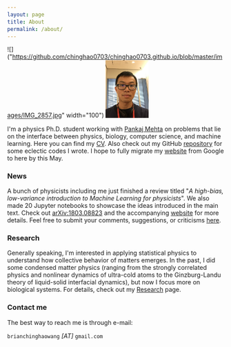 ```yaml
---
layout: page
title: About
permalink: /about/
---
```

![]("https://github.com/chinghao0703/chinghao0703.github.io/blob/master/images/IMG_2857.jpg" width="100")
<img src="https://github.com/chinghao0703/chinghao0703.github.io/blob/master/images/IMG_2857.jpg" width="100">

I'm a physics Ph.D. student working with [Pankaj Mehta](https://physics.bu.edu/~pankajm/) on problems that lie on the interface between physics, biology, computer science, and machine learning. Here you can find my [CV](https://www.dropbox.com/s/0fl1yhye8zwfcjq/CHW_CV.pdf?dl=0). Also check out my GitHub [repository](https://github.com/chinghao0703) for some eclectic codes I wrote. I hope to fully migrate my [website](https://sites.google.com/site/chinghaowang/) from Google to here by this May.


### News ###

A bunch of physicists including me just finished a review titled "*A high-bias, low-variance introduction to Machine Learning for physicists*". We also made 20 Jupyter notebooks to showcase the ideas introduced in the main text. Check out [arXiv:1803.08823](https://arxiv.org/abs/1803.08823) and the accompanying [website](http://physics.bu.edu/~pankajm/MLnotebooks.html) for more details. Feel free to submit your comments, suggestions, or criticisms [here](https://docs.google.com/forms/d/e/1FAIpQLSd_ZqSuNXB5wTuLzYkXIOOBkmbMuSb7h4jia5koLg5aawq5Qw/viewform).

### Research ###

Generally speaking, I'm interested in applying statistical physics to understand how collective behavior of matters emerges. In the past, I did some condensed matter physics (ranging from the strongly correlated physics and nonlinear dynamics of ultra-cold atoms to the Ginzburg-Landu theory of liquid-solid interfacial dynamics), but now I focus more on biological systems. For details, check out my [Research](https://chinghao0703.github.io/Research/) page.


### Contact me

The best way to reach me is through e-mail:

`brianchinghaowang` *[AT]* `gmail.com`
